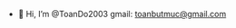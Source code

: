 - 👋 Hi, I’m @ToanDo2003
gmail: toanbutmuc@gmail.com

<!---
ToanDo2003/ToanDo2003 is a ✨ special ✨ repository because its `README.md` (this file) appears on your GitHub profile.
You can click the Preview link to take a look at your changes.
--->
